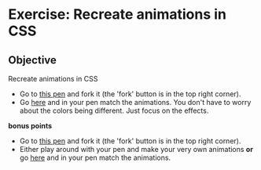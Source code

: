 # Exercise: Recreate animations in CSS

## Objective
Recreate animations in CSS

- Go to [this pen](https://codepen.io/Chelsea-Dover/pen/rzOyaY?editors=1100) and fork it (the 'fork' button is in the top right corner).
- Go [here](https://codepen.io/Chelsea-Dover/full/ygNwej/) and in your pen match the animations. You don't have to worry about the colors being different. Just focus on the effects.

**bonus points**

- Go to [this pen](https://codepen.io/Chelsea-Dover/pen/EmOGep) and fork it (the 'fork' button is in the top right corner).
- Either play around with your pen and make your very own animations **or** go [here](https://codepen.io/Chelsea-Dover/pen/EmOGep?editors=1100) and in your pen match the animations.